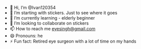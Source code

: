 - 👋 Hi, I’m @Ivan120354
- 👀 I’m starting with stickers. Just to see where it goes
- 🌱 I’m currently learning - elderly beginner 
- 💞️ I’m looking to collaborate on stickers
- 📫 How to reach me eyesingh@gmail.com
- 😄 Pronouns: he
- ⚡ Fun fact: Retired eye surgeon with a lot of time on my hands

<!---
Ivan120354/Ivan120354 is a ✨ special ✨ repository because its `README.md` (this file) appears on your GitHub profile.
You can click the Preview link to take a look at your changes.
--->
